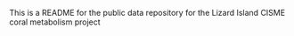 This is a README for the public data repository for the Lizard Island CISME coral metabolism project